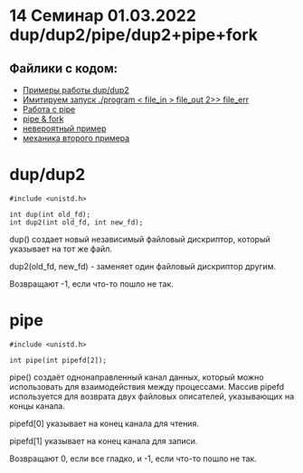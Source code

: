 # 14 Семинар 01.03.2022 dup/dup2/pipe/dup2+pipe+fork

## Файлики с кодом:

* [Примеры работы dup/dup2](dup.c)
* [Имитируем запуск   ./program < file_in > file_out 2>> file_err](dup_fork.c)
* [Работа с pipe](pipe_simple.c)
* [pipe & fork](pipe_fork.c)
* [невероятный пример](full_example.c)
* [механика второго примера](program.c)


#  dup/dup2
```
#include <unistd.h>

int dup(int old_fd);
int dup2(int old_fd, int new_fd);
```

dup() создает новый независимый файловый дискриптор, который указывает на тот же файл. 

dup2(old_fd, new_fd) - заменяет один файловый дискриптор другим.

Возвращают -1, если что-то пошло не так.

#  pipe
```
#include <unistd.h>

int pipe(int pipefd[2]);
```
pipe() создаёт однонаправленный канал данных, который можно использовать для взаимодействия между процессами. Массив pipefd используется для возврата двух файловых описателей, указывающих на концы канала. 

pipefd[0] указывает на конец канала для чтения. 

pipefd[1] указывает на конец канала для записи. 

Возвращают 0, если все гладко, и -1, если что-то пошло не так.





